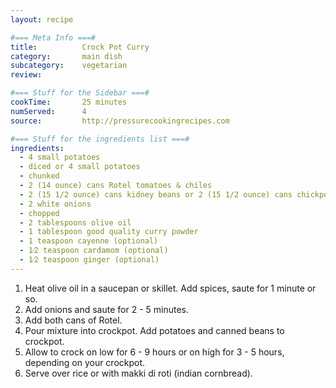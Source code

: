 ```yaml
---
layout: recipe

#=== Meta Info ===#
title: 			Crock Pot Curry
category:		main dish					
subcategory:	vegetarian
review:

#=== Stuff for the Sidebar ===#
cookTime:		25 minutes
numServed:		4
source:			http://pressurecookingrecipes.com

#=== Stuff for the ingredients list ===#
ingredients:
  - 4 small potatoes
  - diced or 4 small potatoes
  - chunked
  - 2 (14 ounce) cans Rotel tomatoes & chiles
  - 2 (15 1/2 ounce) cans kidney beans or 2 (15 1/2 ounce) cans chickpeas
  - 2 white onions
  - chopped
  - 2 tablespoons olive oil
  - 1 tablespoon good quality curry powder
  - 1 teaspoon cayenne (optional)
  - 1⁄2 teaspoon cardamom (optional)
  - 1⁄2 teaspoon ginger (optional)
---
```


1. Heat olive oil in a saucepan or skillet. Add spices, saute for 1 minute or so.
2. Add onions and saute for 2 - 5 minutes.
3. Add both cans of Rotel.
4. Pour mixture into crockpot. Add potatoes and canned beans to crockpot.
5. Allow to crock on low for 6 - 9 hours or on high for 3 - 5 hours, depending on your crockpot.
6. Serve over rice or with makki di roti (indian cornbread).
